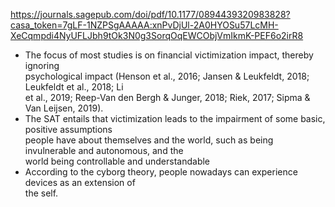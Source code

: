 https://journals.sagepub.com/doi/pdf/10.1177/0894439320983828?casa_token=7gLF-1NZPSgAAAAA:xnPvDjUl-2A0HYOSu57LcMH-XeCqmpdi4NyUFLJbh9tOk3N0g3SorqOqEWCObjVmIkmK-PEF6o2irR8

- The focus of most studies is on financial victimization impact, thereby ignoring  
psychological impact (Henson et al., 2016; Jansen & Leukfeldt, 2018; Leukfeldt et al., 2018; Li  
et al., 2019; Reep-Van den Bergh & Junger, 2018; Riek, 2017; Sipma & Van Leijsen, 2019).
- The SAT entails that victimization leads to the impairment of some basic, positive assumptions  
people have about themselves and the world, such as being invulnerable and autonomous, and the  
world being controllable and understandable
- According to the cyborg theory, people nowadays can experience devices as an extension of  
the self.
